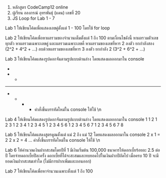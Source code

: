 1. หลักสูตร CodeCamp12 online
2. ผู้เรียน อลงกรณ์ อุทรพันธุ์ (แดน) เลขที่ 20
3. JS Loop for Lab 1 - 7

Lab 1
ให้เขียนโค้ดเพื่อแสดงเลขคู่ตั้งแต่ 1 - 100 โดยใช้ for loop

Lab 2
ให้เขียนโค้ดเพื่อหาผลรวมของจำนวนเต็มตั้งแต่ 1 ถึง 100 ตามเงื่อนไขดังนี้
หาผลรวมตัวเลขทุกตัว
หาผลรวมเฉพาะเลขคู่ และผลรวมเฉพาะเลขคี่
หาผลรวมของเลขที่หาร 2 ลงตัว ยกกำลังสอง (2^2 + 4^2 + ...) ลบด้วยผลรวมของเลขที่หาร 3 ลงตัว ยกกำลัง 2 (3^2 + 6^2 + ...)

Lab 3
ให้เขียนโค้ดแสดงรูปดอกจันตามรูปแบบด้านล่าง โดยแสดงผลออกมาใน console

-
- -

---

- - - - คำสั่งขึ้นบรรทัดใหม่ใน console ให้ใช้ \n

Lab 4
ให้เขียนโค้ดแสดงรูปดอกจันตามรูปแบบด้านล่าง โดยแสดงผลออกมาใน console
1
1 2
1 2 3
1 2 3 4
1 2 3 4 5
1 2 3 4 5 6
1 2 3 4 5 6 7
1 2 3 4 5 6 7 8

Lab 5
ให้เขียนโค้ดแสดงสูตรคูณตั้งแต่ แม่ 2 ถึง แม่ 12 โดยแสดงผลออกมาใน console
2 x 1 = 2
2 x 2 = 4
...
คำสั่งขึ้นบรรทัดใหม่ใน console ให้ใช้ \n

Lab 6
ให้คำนวณเงินฝากสะสมโดยปีที่ 1 มีเงินเริ่มต้น 100,000 ธนาคารให้ดอกเบี้ยร้อยละ 2.5 ต่อปี โดยจ่ายดอกเบี้ยปีละครั้ง ดอกเบี้ยที่ได้จะสะสมและทบยอดไปในเงินฝากปีถัดไป เมื่อครบ 10 ปี จะมียอดเงินฝากสะสมเท่าใด (ไม่มีการฝากเพิ่มและถอนออก)

Lab 7
ให้เขียนโค้ดเพื่อหาจำนวนเฉพาะตั้งแต่ 1 ถึง 100
